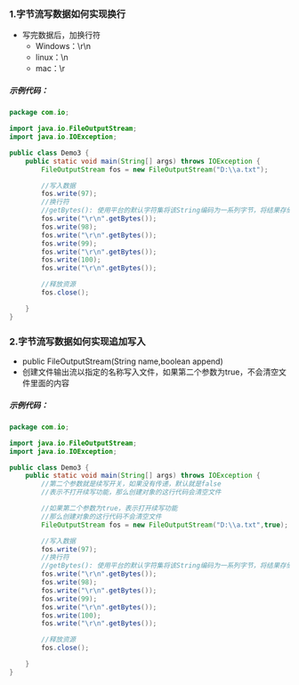### 1.字节流写数据如何实现换行

- 写完数据后，加换行符
  - Windows：\r\n
  - linux：\n
  - mac：\r

##### 示例代码：

```java
package com.io;

import java.io.FileOutputStream;
import java.io.IOException;

public class Demo3 {
    public static void main(String[] args) throws IOException {
        FileOutputStream fos = new FileOutputStream("D:\\a.txt");

        //写入数据
        fos.write(97);
        //换行符
        //getBytes(): 使用平台的默认字符集将该String编码为一系列字节，将结果存储到新的字节数组中
        fos.write("\r\n".getBytes());
        fos.write(98);
        fos.write("\r\n".getBytes());
        fos.write(99);
        fos.write("\r\n".getBytes());
        fos.write(100);
        fos.write("\r\n".getBytes());

        //释放资源
        fos.close();

    }
}
```



### 2.字节流写数据如何实现追加写入

- public FileOutputStream(String name,boolean append)
- 创建文件输出流以指定的名称写入文件，如果第二个参数为true，不会清空文件里面的内容

##### 示例代码：

```java
package com.io;

import java.io.FileOutputStream;
import java.io.IOException;

public class Demo3 {
    public static void main(String[] args) throws IOException {
        //第二个参数就是续写开关，如果没有传递，默认就是false
        //表示不打开续写功能，那么创建对象的这行代码会清空文件

        //如果第二个参数为true，表示打开续写功能
        //那么创建对象的这行代码不会清空文件
        FileOutputStream fos = new FileOutputStream("D:\\a.txt",true);

        //写入数据
        fos.write(97);
        //换行符
        //getBytes(): 使用平台的默认字符集将该String编码为一系列字节，将结果存储到新的字节数组中
        fos.write("\r\n".getBytes());
        fos.write(98);
        fos.write("\r\n".getBytes());
        fos.write(99);
        fos.write("\r\n".getBytes());
        fos.write(100);
        fos.write("\r\n".getBytes());

        //释放资源
        fos.close();

    }
}
```